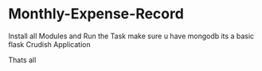 # Monthly-Expense-Record

Install all Modules and Run the Task
make sure u have mongodb
 its a basic flask Crudish Application

Thats all
